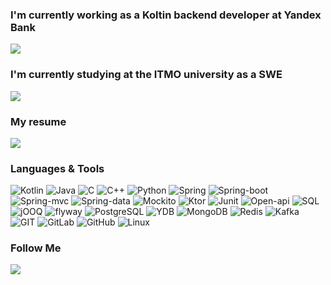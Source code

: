 
  
  
### I'm currently working as a Koltin backend developer at Yandex Bank 
[![](https://img.shields.io/badge/Yandex.Fintech-D14836?color=2CA5E0&style=for-the-badge&logo=Yandex.Fintech&logoColor=white&&s=250)](https://bank.yandex.ru)

### I'm currently studying at the ITMO university as a SWE
[![](https://img.shields.io/badge/ITMO-D14836?color=2CA5E0&style=for-the-badge&logo=ITMO&logoColor=white&&s=250)](https://abit.itmo.ru/program/bachelor/system_software)  

### My resume 
[![](https://img.shields.io/badge/resume-D14836?color=2CA5E0&style=for-the-badge&logo=resume&logoColor=white&&s=250)](https://drive.google.com/file/d/19R220g3UxRd1m9io8M5aYBQpXJl69OxX/view)
  
### Languages & Tools
![Kotlin](https://img.shields.io/badge/Kotlin-000?style=for-the-badge&logo=Kotlin&logoColor=violet)
![Java](https://img.shields.io/badge/Java-000?style=for-the-badge&logo=Java&logoColor)
![C](https://img.shields.io/badge/C-000?style=for-the-badge&logo=C&logoColor=blue)
![C++](https://img.shields.io/badge/C++-000?style=for-the-badge&logo=C++&logoColor=blue)
![Python](https://img.shields.io/badge/Python-000?style=for-the-badge&logo=PythonlogoColor=blue)
![Spring](https://img.shields.io/badge/Spring-000?style=for-the-badge&logo=Spring&logoColor=green)
![Spring-boot](https://img.shields.io/badge/Spring-boot-000?style=for-the-badge&logo=Spring-Boot&logoColor=green)
![Spring-mvc](https://img.shields.io/badge/Spring-mvc-000?style=for-the-badge&logo=Spring-mvc&logoColor=green)
![Spring-data](https://img.shields.io/badge/Spring-data-000?style=for-the-badge&logo=Spring-data&logoColor=green)
![Mockito](https://img.shields.io/badge/Mockito-000?style=for-the-badge&logo=Mockito&logoColor=green)
![Ktor](https://img.shields.io/badge/Ktor-000?style=for-the-badge&logo=Ktor&logoColor=green)
![Junit](https://img.shields.io/badge/Junit-000?style=for-the-badge&logo=Junit&logoColor=green)
![Open-api](https://img.shields.io/badge/Swagger-000?style=for-the-badge&logo=Swagger&logoColor=green)
![SQL](https://img.shields.io/badge/SQL-000?style=for-the-badge&logo=SQL&logoColor=)
![jOOQ](https://img.shields.io/badge/jOOQ-000?style=for-the-badge&logo=jOOQ&logoColor=violet)
![flyway](https://img.shields.io/badge/flyway-000?style=for-the-badge&logo=flyway&logoColor=)
![PostgreSQL](https://img.shields.io/badge/PostgreSQL-000?style=for-the-badge&logo=PostgreSQL&logoColor=purpl)
![YDB](https://img.shields.io/badge/YDB-000?style=for-the-badge&logo=YDB&logoColor=yellow)
![MongoDB](https://img.shields.io/badge/MongoDB-000?style=for-the-badge&logo=MongoDB&logoColor=1)
![Redis](https://img.shields.io/badge/Redis-000?style=for-the-badge&logo=Redis&logoColor=1)
![Kafka](https://img.shields.io/badge/Kafka-000?style=for-the-badge&logo=Kafka&logoColor=1)
![GIT](https://img.shields.io/badge/GIT-000?style=for-the-badge&logo=GIT)
![GitLab](https://img.shields.io/badge/GitLab-000?style=for-the-badge&logo=GitLab&logoColor=)
![GitHub](https://img.shields.io/badge/GitHub-000?style=for-the-badge&logo=GitHub&logoColor=fff)
![Linux](https://img.shields.io/badge/Linux-000?style=for-the-badge&logo=Linux)

### Follow Me
[![](https://img.shields.io/badge/telegram-D14836?color=2CA5E0&style=for-the-badge&logo=telegram&logoColor=white&&s=250)](https://t.me/IarslanT)
